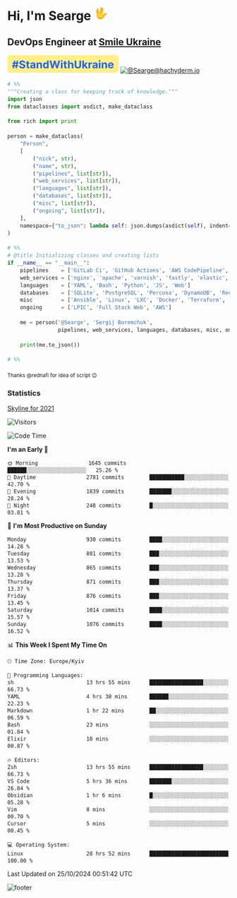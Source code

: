 # Hi, I'm Searge <img src="images/vulcan.webp" style="display: inline-block; margin: 0; height: 2rem" alt="Vulcan salute" />

## DevOps Engineer at [Smile Ukraine](https://smile-ukraine.com/en)

[![Stand With Ukraine](https://raw.githubusercontent.com/vshymanskyy/StandWithUkraine/main/badges/StandWithUkraine.svg)](https://stand-with-ukraine.pp.ua)
<a rel="me" href="https://hachyderm.io/@Searge">![@Searge@hachyderm.io](https://img.shields.io/badge/-@Searge-%232B90D9?logo=mastodon&logoColor=white)</a>

```python
# %%
"""Creating a class for keeping track of knowledge."""
import json
from dataclasses import asdict, make_dataclass

from rich import print

person = make_dataclass(
    "Person",
    [
        ("nick", str),
        ("name", str),
        ("pipelines", list[str]),
        ("web_services", list[str]),
        ("languages", list[str]),
        ("databases", list[str]),
        ("misc", list[str]),
        ("ongoing", list[str]),
    ],
    namespace={"to_json": lambda self: json.dumps(asdict(self), indent=4)},
)

# %%
# @title Initializing classes and creating lists
if __name__ == "__main__":
    pipelines    = ['GitLab Ci', 'GitHub Actions', 'AWS CodePipeline', 'Jenkins']
    web_services = ['nginx', 'apache', 'varnish', 'fastly', 'elastic', 'solr']
    languages    = ['YAML', 'Bash', 'Python', 'JS', 'Web']
    databases    = ['SQLite', 'PostgreSQL', 'Percona', 'DynamoDB', 'Redis']
    misc         = ['Ansible', 'Linux', 'LXC', 'Docker', 'Terraform', 'AWS']
    ongoing      = ['LPIC', 'Full Stack Web', 'AWS']

    me = person('@Searge', 'Sergij Boremchuk',
                pipelines, web_services, languages, databases, misc, ongoing)

    print(me.to_json())

# %%

```

<sub>Thanks @rednafi for idea of script :wink:</sub>

### Statistics

[Skyline for 2021](https://skyline.github.com/Searge/2021)

![Visitors](https://komarev.com/ghpvc/?username=searge&label=Profile%20views&color=0e75b6&style=flat) 
<!--START_SECTION:waka-->
![Code Time](http://img.shields.io/badge/Code%20Time-2%2C869%20hrs%2033%20mins-blue)

**I'm an Early 🐤** 

```text
🌞 Morning                1645 commits        ██████░░░░░░░░░░░░░░░░░░░   25.26 % 
🌆 Daytime                2781 commits        ███████████░░░░░░░░░░░░░░   42.70 % 
🌃 Evening                1839 commits        ███████░░░░░░░░░░░░░░░░░░   28.24 % 
🌙 Night                  248 commits         █░░░░░░░░░░░░░░░░░░░░░░░░   03.81 % 
```
📅 **I'm Most Productive on Sunday** 

```text
Monday                   930 commits         ████░░░░░░░░░░░░░░░░░░░░░   14.28 % 
Tuesday                  881 commits         ███░░░░░░░░░░░░░░░░░░░░░░   13.53 % 
Wednesday                865 commits         ███░░░░░░░░░░░░░░░░░░░░░░   13.28 % 
Thursday                 871 commits         ███░░░░░░░░░░░░░░░░░░░░░░   13.37 % 
Friday                   876 commits         ███░░░░░░░░░░░░░░░░░░░░░░   13.45 % 
Saturday                 1014 commits        ████░░░░░░░░░░░░░░░░░░░░░   15.57 % 
Sunday                   1076 commits        ████░░░░░░░░░░░░░░░░░░░░░   16.52 % 
```


📊 **This Week I Spent My Time On** 

```text
🕑︎ Time Zone: Europe/Kyiv

💬 Programming Languages: 
sh                       13 hrs 55 mins      █████████████████░░░░░░░░   66.73 % 
YAML                     4 hrs 38 mins       ██████░░░░░░░░░░░░░░░░░░░   22.23 % 
Markdown                 1 hr 22 mins        ██░░░░░░░░░░░░░░░░░░░░░░░   06.59 % 
Bash                     23 mins             ░░░░░░░░░░░░░░░░░░░░░░░░░   01.84 % 
Elixir                   10 mins             ░░░░░░░░░░░░░░░░░░░░░░░░░   00.87 % 

🔥 Editors: 
Zsh                      13 hrs 55 mins      █████████████████░░░░░░░░   66.73 % 
VS Code                  5 hrs 36 mins       ███████░░░░░░░░░░░░░░░░░░   26.84 % 
Obsidian                 1 hr 6 mins         █░░░░░░░░░░░░░░░░░░░░░░░░   05.28 % 
Vim                      8 mins              ░░░░░░░░░░░░░░░░░░░░░░░░░   00.70 % 
Cursor                   5 mins              ░░░░░░░░░░░░░░░░░░░░░░░░░   00.45 % 

💻 Operating System: 
Linux                    20 hrs 52 mins      █████████████████████████   100.00 % 
```


 Last Updated on 25/10/2024 00:51:42 UTC
<!--END_SECTION:waka-->

![footer](https://capsule-render.vercel.app/api?type=waving&color=gradient&customColorList=14,21&height=82&section=footer)
